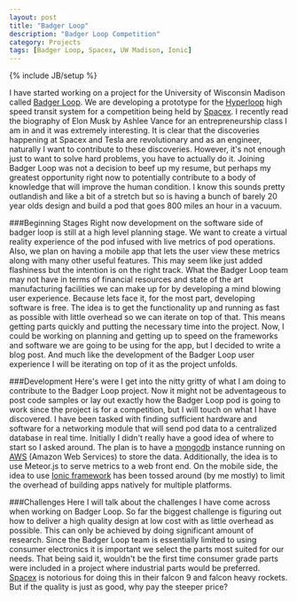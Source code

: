```yaml
---
layout: post
title: "Badger Loop"
description: "Badger Loop Competition"
category: Projects
tags: [Badger Loop, Spacex, UW Madison, Ionic]
---
```

{% include JB/setup %}

I have started working on a project for the University of Wisconsin Madison called [Badger Loop](http://www.badgerloop.com/).  We are developing a prototype for the [Hyperloop](http://www.spacex.com/hyperloop) high speed transit system for a competition being held by [Spacex](http://www.spacex.com/).  I recently read the biography of Elon Musk by Ashlee Vance for an entrepreneurship class I am in and it was extremely interesting.  It is clear that the discoveries happening at Spacex and Tesla are revolutionary and as an engineer, naturally I want to contribute to these discoveries. However, it's not enough just to want to solve hard problems, you have to actually do it.  Joining Badger Loop was not a decision to beef up my resume, but perhaps my greatest opportunity right now to potentially contribute to a body of knowledge that will improve the human condition.  I know this sounds pretty outlandish and like a bit of a stretch but so is having a bunch of barely 20 year olds design and build a pod that goes 800 miles an hour in a vacuum.  

###Beginning Stages
Right now development on the software side of badger loop is still at a high level planning stage.  We want to create a virtual reality experience of the pod infused with live metrics of pod operations.  Also, we plan on having a mobile app that lets the user view these metrics along with many other useful features.  This may seem like just added flashiness but the intention is on the right track.  What the Badger Loop team may not have in terms of financial resources and state of the art manufacturing facilities we can make up for by developing a mind blowing user experience. Because lets face it, for the most part, developing software is free.  The idea is to get the functionality up and running as fast as possible with little overhead so we can iterate on top of that.  This means getting parts quickly and putting the necessary time into the project. Now, I could be working on planning and getting up to speed on the frameworks and software we are going to be using for the app, but I decided to write a blog post.  And much like the development of the Badger Loop user experience I will be iterating on top of it as the project unfolds.

###Development
Here's were I get into the nitty gritty of what I am doing to contribute to the Badger Loop project.  Now it might not be adventageous to post code samples or lay out exactly how the Badger Loop pod is going to work since the project is for a competition, but I will touch on what I have discovered.  I have been tasked with finding sufficient hardware and software for a networking module that will send pod data to a centralized database in real time.  Initially I didn't really have a good idea of where to start so I asked around.  The plan is to have a [mongodb](https://www.mongodb.org/) instance running on [AWS](https://aws.amazon.com/) (Amazon Web Services) to store the data.  Additionally, the idea is to use Meteor.js to serve metrics to a web front end.  On the mobile side, the idea to use [Ionic framework](http://ionicframework.com/) has been tossed around (by me mostly) to limit the overhead of building apps natively for multiple platforms. 

###Challenges
Here I will talk about the challenges I have come across when working on Badger Loop. So far the biggest challenge is figuring out how to deliver a high quality design at low cost with as little overhead as possible.  This can only be achieved by doing significant amount of research.  Since the Badger Loop team is essentially limited to using consumer electronics it is important we select the parts most suited for our needs.  That being said it, wouldn't be the first time consumer grade parts were included in a project where industrial parts would be preferred.  [Spacex](http://www.spacex.com/) is notorious for doing this in their falcon 9 and falcon heavy rockets. But if the quality is just as good, why pay the steeper price?
